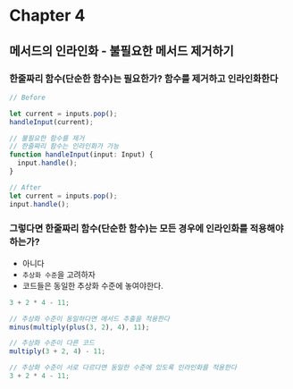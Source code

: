 # Chapter 4

## 메서드의 인라인화 - 불필요한 메서드 제거하기

### 한줄짜리 함수(단순한 함수)는 필요한가? 함수를 제거하고 인라인화한다

```js
// Before

let current = inputs.pop();
handleInput(current);

// 불필요한 함수를 제거
// 한줄짜리 함수는 인라인화가 가능
function handleInput(input: Input) {
  input.handle();
}

// After
let current = inputs.pop();
input.handle();
```

### 그렇다면 한줄짜리 함수(단순한 함수)는 모든 경우에 인라인화를 적용해야 하는가?

- 아니다
- `추상화 수준`을 고려하자
- 코드들은 동일한 추상화 수준에 놓여야한다.

```js
3 + 2 * 4 - 11;

// 추상화 수준이 동일하다면 메서드 추출을 적용한다
minus(multiply(plus(3, 2), 4), 11);

// 추상화 수준이 다른 코드
multiply(3 + 2, 4) - 11;

// 추상화 수준이 서로 다르다면 동일한 수준에 있도록 인라인화를 적용한다
3 + 2 * 4 - 11;
```
